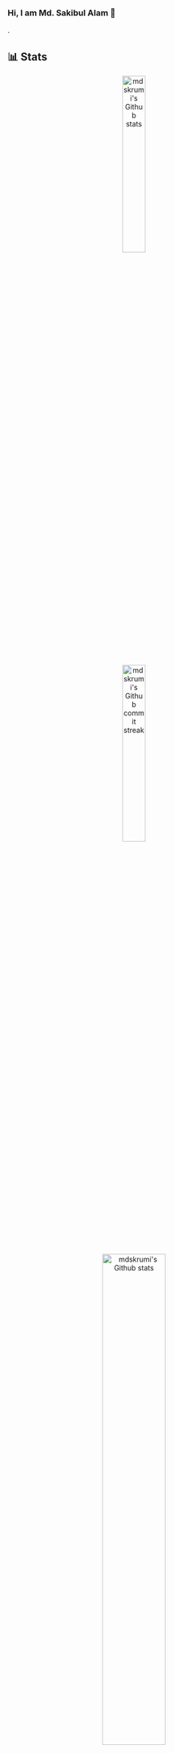 ### Hi, I am Md. Sakibul Alam 👋

. 

<!--
**mdskrumi/mdskrumi** is a ✨ _special_ ✨ repository because its `README.md` (this file) appears on your GitHub profile.

Here are some ideas to get you started:

- 🔭 I’m currently working on ...
- 🌱 I’m currently learning ...
- 👯 I’m looking to collaborate on ...
- 🤔 I’m looking for help with ...
- 💬 Ask me about ...
- 📫 How to reach me: ...
- 😄 Pronouns: ...
- ⚡ Fun fact: ...
-->

## **📊 Stats**
<div align="center" style="text-align:center">
    <a href="#">
        <img width="30%" src="https://github-readme-stats.vercel.app/api?username=mdskrumi&show_icons=true&theme=graywhite&count_private=true"
            alt="mdskrumi's Github stats">
    </a>
</div>

<div align="center" style="text-align:center">
    <a href="#">
        <img width="30%" src="https://github-readme-streak-stats.herokuapp.com/?user=mdskrumi&theme=graywhite"
            alt="mdskrumi's Github commit streak">
    </a>
</div>

<div align="center" style="text-align:center">
   <a href="#">
        <img width="50%" src="https://github-readme-stats.vercel.app/api/top-langs/?username=mdskrumi&layout=compact"
            alt="mdskrumi's Github stats">
    </a>
</div>


